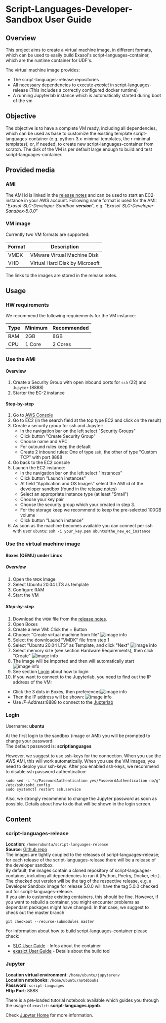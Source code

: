 # Script-Languages-Developer-Sandbox User Guide

## Overview

This project aims to create a virtual machine image, in different formats, which can be used to easily build Exasol's script-languages-container, which are the runtime container for UDF's.

The virtual machine image provides:
* The script-languages-release repositories
* All necessary dependencies to execute _exaslct_ in script-languages-release (This includes a correctly configured docker runtime)
* A running Jupyterlab instance which is automatically started during boot of the vm

## Objective

The objective is to have a complete VM ready, including all dependencies, which can be used as base to customize the existing template script-languages-container (e.g. python-3.x-minimal templates, the r-minimal templates); or, if needed, to create new script-languages-container from scratch.
The disk of the VM is per default large enough to build and test script-languages-container.

## Provided media

### AMI

The AMI id is linked in the [release notes](https://github.com/exasol/script-languages-developer-sandbox/releases/latest) and can be used to start an EC2-instance in your AWS account.
Following name format is used for the AMI: "_Exasol-SLC-Developer-Sandbox-**version**_", e.g. "_Exasol-SLC-Developer-Sandbox-5.0.0_"

### VM image

Currently two VM formats are supported:

| Format      | Description                       |
| ----------- | --------------------------------- |
| VMDK        | VMware Virtual Machine Disk       |
| VHD         | Virtual Hard Disk by Microsoft    |

The links to the images are stored in the release notes.  

## Usage

### HW requirements

We recommend the following requirements for the VM instance:

| Type | Minimum | Recommended |
|------|---------|-------------|
| RAM  | 2GB     | 8GB         |
| CPU  | 1 Core  | 2 Cores     |

### Use the AMI

#### Overview

1. Create a Security Group with open inbound ports for `ssh` (22) and `Jupyter` (8888)
2. Starter the EC-2 instance

#### Step-by-step

1. Go to [AWS Console](https://aws.amazon.com/console/)
2. Go to EC2 (in the search field at the top type EC2 and click on the result)
3. Create a security group for ssh and Jupyter:
    - In the navigation bar on the left select "Security Groups"
    - Click button "Create Security Group"
    - Choose name and VPC
    - For outound rules keep the default
    - Create 2 inbound rules: One of type `ssh`, the other of type "Custom TCP" with port 8888
 4. Go back to the EC2 console
 5. Launch the EC2 instance:
     - In the navigation bar on the left select "Instances"
     - Click button "Launch instances"
     - At field "Application and OS Images" select the AMI id of the developer sandbox (found in the [release notes](https://github.com/exasol/script-languages-developer-sandbox/releases/latest))
     - Select an appropriate instance type (at least "Small")
     - Choose your key pair
     - Choose the security group which your created in step 3.
     - For the storage keep we recommend to keep the pre-selected 100GB volume
     - Click button "Launch instance"
6. As soon as the machine becomes available you can connect per ssh with user `ubuntu`: `ssh -i your_key.pem ubuntu@the_new_ec_instance`

### Use the virtual machine image

#### Boxes (QEMU) under Linux

##### Overview

1. Open the `VMDK` image
2. Select Ubuntu 20.04 LTS as template
3. Configure RAM
4. Start the VM

##### Step-by-step

1. Download the `VMDK` file from the [release notes](https://github.com/exasol/script-languages-developer-sandbox/releases/latest).
2. Open Boxes
3. Create a new VM: Click the + Button
4. Choose: "Create virtual machine from file"
![image info](./img/tutorial-screenshot-create-img.png)
5. Select the downloaded "VMDK" file from step 1
6. Select "Ubuntu 20.04 LTS" as Template, and click "Next"
![image info](./img/tutorial-screenshot-select-template.png)
7. Select memory size (see section Hardware Requirements), then click "Create"
![image info](./img/tutorial-screenshot-select-resources.png)
8. The image will be imported and then will automatically start
![image info](./img/tutorial-screenshot-importing.png)
9. See section [Login](#Login) about how to login
10. If you want to connect to the Jupyterlab, you need to find out the IP address of the VM:
- Click the 3 dots in Boxes, then preferences![image info](./img/tutorial-screenshot-open-preferences.png)
- Then the IP address will be shown: ![image info](./img/tutorial-screenshot-show-ip.png)
- Use _IP-Address_:8888 to connect to the [Jupterlab](#Jupyter) 

### Login

Username: **ubuntu**

At the first login to the sandbox (image or AMI) you will be prompted to change your password.  
The default password is: **scriptlanguages**

However, we suggest to use ssh-keys for the connection. When you use the AWS AMI, this will work automatically. When you use the VM images, you need to deploy your ssh-keys. After you enabled ssh-keys, we recommend to disable ssh password authentication:
```shell
sudo sed -i "s/PasswordAuthentication yes/PasswordAuthentication no/g" /etc/ssh/sshd_config
sudo systemctl restart ssh.service
```

Also, we strongly recommend to change the Jupyter password as soon as possible. Details about how to do that will be shown in the login screen.

## Content

### script-languages-release

**Location**: `/home/ubuntu/script-languages-release`  
**Source**: [Github repo](https://github.com/exasol/script-languages-release)  
The images are tightly coupled to the releases of script-languages-release; for each release of the script-languages-release there will be a release of the developer sandbox.  
By default, the images contain a cloned repository of script-languages-container, including all dependencies to run it (Python, Poetry, Docker, etc.). The checked out version will be the tag of the respective release, e.g. a Developer Sandbox image for release 5.0.0 will have the tag 5.0.0 checked out for script-languages-release.  
If you aim to customize existing containers, this should be fine. However, if you want to rebuild a container, you might encounter problems as dependant packages might have changed. In that case, we suggest to check out the master branch
```shell
git checkout --recurse-submodules master
```

For information about how to build script-languages-container please check:
- [SLC User Guide](https://github.com/exasol/script-languages-release/blob/master/doc/user_guide/user_guide.md) - Infos about the container
- [exaslct User Guide](https://github.com/exasol/script-languages-container-tool/blob/main/doc/user_guide/user_guide.md) - Details about the build tool

### Jupyter

**Location virtual environment**: `/home/ubuntu/jupyterenv`  
**Location notebooks**: `/home/ubuntu/notebooks`  
**Password**: `script-languages`  
**Http Port**: 8888  

There is a pre-loaded tutorial notebook available which guides you through the usage of `exaslct`:  __script-languages.ipynb__.

Check [Jupyter Home](https://jupyter.org/) for more information.
